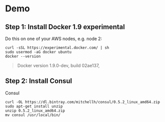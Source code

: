 # Demo

## Step 1: Install Docker 1.9 experimental
Do this on one of your AWS nodes, e.g. node 2:

    curl -sSL https://experimental.docker.com/ | sh
    sudo usermod -aG docker ubuntu
    docker --version
  > Docker version 1.9.0-dev, build 02ae137, 

## Step 2: Install Consul
Consul 

    curl -OL https://dl.bintray.com/mitchellh/consul/0.5.2_linux_amd64.zip
    sudo apt-get install unzip
    unzip 0.5.2_linux_amd64.zip
    mv consul /usr/local/bin/
    
    

